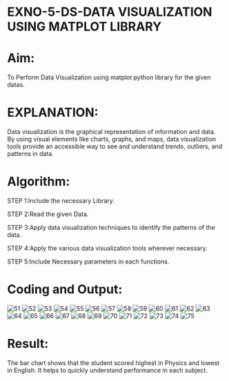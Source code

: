 # EXNO-5-DS-DATA VISUALIZATION USING MATPLOT LIBRARY

# Aim:
  To Perform Data Visualization using matplot python library for the given datas.

# EXPLANATION:
Data visualization is the graphical representation of information and data. By using visual elements like charts, graphs, and maps, data visualization tools provide an accessible way to see and understand trends, outliers, and patterns in data.

# Algorithm:
STEP 1:Include the necessary Library.

STEP 2:Read the given Data.

STEP 3:Apply data visualization techniques to identify the patterns of the data.

STEP 4:Apply the various data visualization tools wherever necessary.

STEP 5:Include Necessary parameters in each functions.

# Coding and Output:
![51](https://github.com/user-attachments/assets/1deb1fca-a7c0-4d4c-92b9-bcd523a02886)
![52](https://github.com/user-attachments/assets/de63d561-cf51-45cf-a11c-cfea183ae051)
![53](https://github.com/user-attachments/assets/71d0c51a-5db7-4e82-b708-af8eccf90036)
![54](https://github.com/user-attachments/assets/18aa1c1a-9552-4127-b9e6-98f83bd1ac45)
![55](https://github.com/user-attachments/assets/34ae27c1-bbcc-4603-9269-10a858748509)
![56](https://github.com/user-attachments/assets/5cd33114-2e7e-4aad-9faa-187f6c44e1fd)
![57](https://github.com/user-attachments/assets/84cca235-fc4a-47ea-a2ae-c057038faa38)
![58](https://github.com/user-attachments/assets/e6ac6ee2-425b-470b-ab35-2e2402bb47c8)
![59](https://github.com/user-attachments/assets/66aa6b91-52ee-467a-a96f-1db89b55ae3f)
![60](https://github.com/user-attachments/assets/a5806731-4123-4f15-8ffb-fbe6fb04cb37)
![61](https://github.com/user-attachments/assets/4a7a72db-0e58-4f36-aa57-36899ff2889f)
![62](https://github.com/user-attachments/assets/fe93f6f9-d7be-45df-a860-9f8db3cef10a)
![63](https://github.com/user-attachments/assets/3066d754-7801-472e-8ab9-ad72c843a44e)
![64](https://github.com/user-attachments/assets/50da50b6-14e3-4d3a-af51-ccac4dfc6c4c)
![65](https://github.com/user-attachments/assets/c780b011-ca42-423e-827a-a490debcdfa5)
![66](https://github.com/user-attachments/assets/504211ae-5119-4471-9707-d3aee4947ec7)
![67](https://github.com/user-attachments/assets/e6e8dc44-9eac-4714-80d8-4bcefd7ceb11)
![68](https://github.com/user-attachments/assets/2283e7c9-6d49-494c-a0eb-e86aface98b9)
![69](https://github.com/user-attachments/assets/4952bccb-a7e9-49f8-be36-00660683e923)
![70](https://github.com/user-attachments/assets/1c9003bd-50bb-4d96-a9dd-e21f339bb297)
![71](https://github.com/user-attachments/assets/a8d6caf8-bdca-4976-bde3-a5d682c9e9fa)
![72](https://github.com/user-attachments/assets/baecfea9-c13e-486e-afc9-ff357537a554)
![73](https://github.com/user-attachments/assets/e1959000-e9a6-4eef-a2b7-9208eba80626)
![74](https://github.com/user-attachments/assets/86e6b6e7-62cf-42e9-ba81-b505f90d04be)
![75](https://github.com/user-attachments/assets/3fa938e0-522f-4a51-b9f3-a3f2990a336f)

# Result:
 The bar chart shows that the student scored highest in Physics and lowest in English. It helps to quickly understand performance in each subject.
